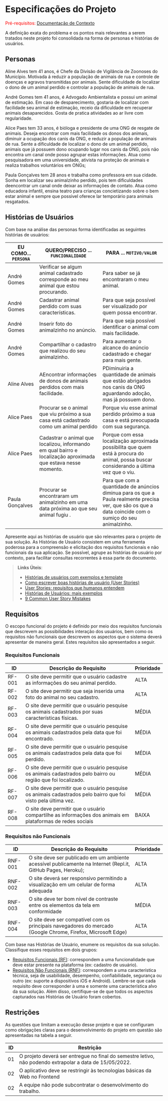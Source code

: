# Especificações do Projeto

<span style="color:red">Pré-requisitos: <a href="1-Documentação de Contexto.md"> Documentação de Contexto</a></span>

A definição exata do problema e os pontos mais relevantes a serem tratados neste projeto foi consolidada na forma de personas e histórias de usuários.

## Personas

Aline Alves tem 41 anos, é Chefe da Divisão de Vigilância de Zoonoses do Município. Motivada á reduzir a população de animais de rua e controle de doenças e agravos transmitidas por animais. Sente dificuldade de localizar o dono de um animal perdido e controlar a população de animais de rua.

André Gomes tem 41 anos, é Advogado Ambientalista e possui um animal de estimação. Em caso de desparecimento, gostaria de localizar com facilidade seu animal de estimação, receio da dificuldade em recuperar animais desaparecidos. Gosta de pratica atividades ao ar livre com regularidade.

Alice Paes tem 33 anos, é bióloga e presidente de uma ONG de resgate de animais. Deseja encontrar com mais facilidade os donos dos animais, diminuir a ocupação dos canis da ONG, e reduzir a população de animais de rua. Sente a dificuldade de localizar o dono de um animal perdido, animais que já possuem dono ocupando lugar nos canis da ONG, pois não encontra um canal onde posso agrupar estas informações. Atua como pesquisadora em uma universidade, ativista na proteção de animais e realiza trabalhos voluntários em ONGs;

Paula Gonçalves tem 28 anos e trabalha como professora em sua cidade. Sonha em localizar seu animalzinho perdido, pois tem dificuldades deencontrar um canal onde deixar as informações de contato. Atua como educadora infantil, ensina teatro para crianças concietizando sobre o bem estar animal e sempre que possivel oferece lar temporário para animais resgatados. 

## Histórias de Usuários

Com base na análise das personas forma identificadas as seguintes histórias de usuários:

|EU COMO... `PERSONA`| QUERO/PRECISO ... `FUNCIONALIDADE` |PARA ... `MOTIVO/VALOR`                 |
|--------------------|------------------------------------|----------------------------------------|
|André Gomes     | Verificar se algum animal cadastrado corresponde ao meu animal que estou procurando.     | Para saber se já encontraram o meu animal.              |
|André Gomes     | Cadastrar animal perdido com suas características.   | Para que seja possível ser visualizado por quem possa encontrar.  |
|André Gomes     | Inserir foto do animalzinho no anúncio.  | Para que seja possível identificar o animal com mais facilidade. |
|André Gomes     | Compartilhar o cadastro que realizou do seu animalzinho.   | Para aumentar o alcance do anúncio cadastrado e chegar para mais gente. |
|Aline Alves     | AEncontrar informações de donos de animais perdidos com mais facilidade.  | PDiminuiria a quantidade de animais que estão abrigados nos canis da ONG aguardando adoção, mas já possuem dono. |
|Alice Paes      | Procurar se o animal que viu próximo a sua casa está cadastrado como um animal perdido   | Porque viu esse animal perdido próximo a sua casa e está preocupada com sua segurança.  |
|Alice Paes      | Cadastrar o animal que localizou, informando em qual bairro e localização aproximada que estava nesse momento.   | Porque com essa localização aproximada possibilita que quem está à procura do animal, possa buscar considerando a última vez que o viu. |
|Paula Gonçalves | Procurar se encontraram um animalzinho em uma data próxima ao que seu animal fugiu . | Para que com a quantidade de anúncios diminua para os que a Paula realmente precisa ver, que são os que a data coincide com o sumiço do seu animalzinho.  |

Apresente aqui as histórias de usuário que são relevantes para o projeto de sua solução. As Histórias de Usuário consistem em uma ferramenta poderosa para a compreensão e elicitação dos requisitos funcionais e não funcionais da sua aplicação. Se possível, agrupe as histórias de usuário por contexto, para facilitar consultas recorrentes à essa parte do documento.

> **Links Úteis**:
> - [Histórias de usuários com exemplos e template](https://www.atlassian.com/br/agile/project-management/user-stories)
> - [Como escrever boas histórias de usuário (User Stories)](https://medium.com/vertice/como-escrever-boas-users-stories-hist%C3%B3rias-de-usu%C3%A1rios-b29c75043fac)
> - [User Stories: requisitos que humanos entendem](https://www.luiztools.com.br/post/user-stories-descricao-de-requisitos-que-humanos-entendem/)
> - [Histórias de Usuários: mais exemplos](https://www.reqview.com/doc/user-stories-example.html)
> - [9 Common User Story Mistakes](https://airfocus.com/blog/user-story-mistakes/)

## Requisitos

O escopo funcional do projeto é definido por meio dos requisitos funcionais que descrevem as possibilidades interação dos usuários, bem como os requisitos não funcionais que descrevem os aspectos que o sistema deverá apresentar de maneira geral. Estes requisitos são apresentados a seguir.

### Requisitos Funcionais

|ID    | Descrição do Requisito  | Prioridade |
|------|-----------------------------------------|----|
|RF-001| O site deve permitir que o usuário cadastre as informações do seu animal perdido.  | ALTA | 
|RF-002| O site deve permitir que seja inserida uma foto do animal no seu cadastro.  | ALTA |
|RF-003| O site deve permitir que o usuário pesquise os animais cadastrados por suas características físicas.   | MÉDIA | 
|RF-004| O site deve permitir que o usuário pesquise os animais cadastrados pela data que foi encontrado.  | MÉDIA |
|RF-005| O site deve permitir que o usuário pesquise os animais cadastrados pela data que foi perdido.   | MÉDIA | 
|RF-006| O site deve permitir que o usuário pesquise os animais cadastrados pelo bairro ou região que foi localizado.   | MÉDIA |
|RF-007| O site deve permitir que o usuário pesquise os animais cadastrados pelo bairro que foi visto pela última vez.   | MÉDIA | 
|RF-008| O site deve permitir que o usuário compartilhe as informações dos animais em plataformas de redes sociais  | BAIXA |


### Requisitos não Funcionais

|ID     | Descrição do Requisito  |Prioridade |
|-------|-------------------------|----|
|RNF-001| O site deve ser publicado em um ambiente acessível publicamente na Internet (Repl.it, GitHub Pages, Heroku); | ALTA | 
|RNF-002| O site deverá ser responsivo permitindo a visualização em um celular de forma adequada |  ALTA | 
|RNF-003| O site deve ter bom nível de contraste entre os elementos da tela em conformidade   | MÉDIA | 
|RNF-004| O site deve ser compatível com os principais navegadores do mercado (Google Chrome, Firefox, Microsoft Edge)  |  ALTA | 

Com base nas Histórias de Usuário, enumere os requisitos da sua solução. Classifique esses requisitos em dois grupos:

- [Requisitos Funcionais
 (RF)](https://pt.wikipedia.org/wiki/Requisito_funcional):
 correspondem a uma funcionalidade que deve estar presente na
  plataforma (ex: cadastro de usuário).
- [Requisitos Não Funcionais
  (RNF)](https://pt.wikipedia.org/wiki/Requisito_n%C3%A3o_funcional):
  correspondem a uma característica técnica, seja de usabilidade,
  desempenho, confiabilidade, segurança ou outro (ex: suporte a
  dispositivos iOS e Android).
Lembre-se que cada requisito deve corresponder à uma e somente uma
característica alvo da sua solução. Além disso, certifique-se de que
todos os aspectos capturados nas Histórias de Usuário foram cobertos.

## Restrições

As questões que limitam a execução desse projeto e que se configuram como obrigações claras para o desenvolvimento do projeto em questão são apresentadas na tabela a seguir. 

|ID| Restrição                                             |
|--|-------------------------------------------------------|
|01| O projeto deverá ser entregue no final do semestre letivo, não podendo extrapolar a data de 15/05/2022.  |
|02| O aplicativo deve se restringir às tecnologias básicas da Web no Frontend       |
|02| A equipe não pode subcontratar o desenvolvimento do trabalho.      |
